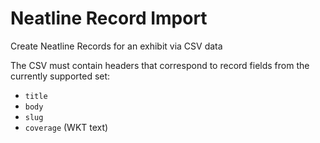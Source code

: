 # Neatline Record Import
 
Create Neatline Records for an exhibit via CSV data

The CSV must contain headers that correspond to record fields from the currently supported set:

 - `title`
 - `body`
 - `slug`
 - `coverage` (WKT text)
